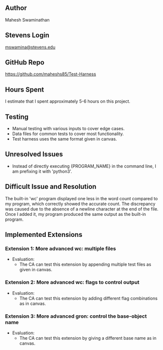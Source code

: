 ## Author
Mahesh Swaminathan

## Stevens Login
mswamina@stevens.edu

## GitHub Repo
https://github.com/maheshs85/Test-Harness

## Hours Spent
I estimate that I spent approximately 5-6 hours on this project.

## Testing
- Manual testing with various inputs to cover edge cases.
- Data files for common tests to cover most functionality.
- Test harness uses the same format given in canvas.

## Unresolved Issues
- Instead of directly executing {PROGRAM_NAME} in the command line, I am prefixing it with 'python3'.

## Difficult Issue and Resolution
The built-in 'wc' program displayed one less in the word count compared to my program, which correctly showed the accurate count. The discrepancy was caused due to the absence of a newline character at the end of the file. Once I added it, my program produced the same output as the built-in program.

## Implemented Extensions

### Extension 1: More advanced wc: multiple files
- Evaluation:
  - The CA can test this extension by appending multiple test files as given in canvas.

### Extension 2: More advanced wc: flags to control output
- Evaluation:
  - The CA can test this extension by adding different flag combinations as in canvas.

### Extension 3: More advanced gron: control the base-object name
- Evaluation:
  - The CA can test this extension by giving a different base name as in canvas.
